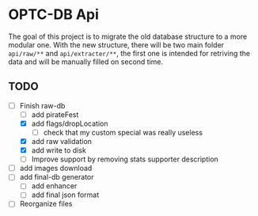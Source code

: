 # OPTC-DB Api

The goal of this project is to migrate the old database structure to a more modular one.
With the new structure, there will be two main folder `api/raw/**` and `api/extracter/**`, the first one is intended for retriving the data and will be manually filled on second time.

## TODO

- [ ] Finish raw-db
  - [ ] add pirateFest
  - [x] add flags/dropLocation
    - [ ] check that my custom special was really useless
  - [x] add raw validation
  - [x] add write to disk
  - [ ] Improve support by removing stats supporter description
- [ ] add images download
- [ ] add final-db generator
  - [ ] add enhancer
  - [ ] add final json format
- [ ] Reorganize files
